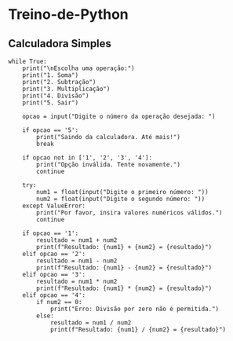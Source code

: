 # Treino-de-Python
## Calculadora Simples


    while True:
        print("\nEscolha uma operação:")
        print("1. Soma")
        print("2. Subtração")
        print("3. Multiplicação")
        print("4. Divisão")
        print("5. Sair")

        opcao = input("Digite o número da operação desejada: ")

        if opcao == '5':
            print("Saindo da calculadora. Até mais!")
            break

        if opcao not in ['1', '2', '3', '4']:
            print("Opção inválida. Tente novamente.")
            continue

        try:
            num1 = float(input("Digite o primeiro número: "))
            num2 = float(input("Digite o segundo número: "))
        except ValueError:
            print("Por favor, insira valores numéricos válidos.")
            continue

        if opcao == '1':
            resultado = num1 + num2
            print(f"Resultado: {num1} + {num2} = {resultado}")
        elif opcao == '2':
            resultado = num1 - num2
            print(f"Resultado: {num1} - {num2} = {resultado}")
        elif opcao == '3':
            resultado = num1 * num2
            print(f"Resultado: {num1} * {num2} = {resultado}")
        elif opcao == '4':
            if num2 == 0:
                print("Erro: Divisão por zero não é permitida.")
            else:
                resultado = num1 / num2
                print(f"Resultado: {num1} / {num2} = {resultado}")


